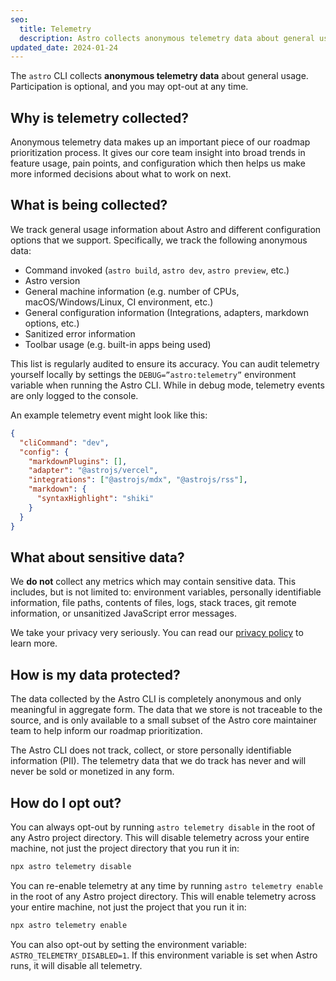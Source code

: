 ```yaml
---
seo:
  title: Telemetry
  description: Astro collects anonymous telemetry data about general usage to help inform our roadmap. Participation is optional and you may opt-out at any time.
updated_date: 2024-01-24
---
```


The `astro` CLI collects **anonymous telemetry data** about general usage. Participation is optional, and you may opt-out at any time.

## Why is telemetry collected?

Anonymous telemetry data makes up an important piece of our roadmap prioritization process. It gives our core team insight into broad trends in feature usage, pain points, and configuration which then helps us make more informed decisions about what to work on next.

## What is being collected?

We track general usage information about Astro and different configuration options that we support. Specifically, we track the following anonymous data:

- Command invoked (`astro build`, `astro dev`, `astro preview`, etc.)
- Astro version
- General machine information (e.g. number of CPUs, macOS/Windows/Linux, CI environment, etc.)
- General configuration information (Integrations, adapters, markdown options, etc.)
- Sanitized error information
- Toolbar usage (e.g. built-in apps being used)

This list is regularly audited to ensure its accuracy. You can audit telemetry yourself locally by settings the `DEBUG=”astro:telemetry”` environment variable when running the Astro CLI. While in debug mode, telemetry events are only logged to the console.

An example telemetry event might look like this:

```json
{
  "cliCommand": "dev",
  "config": {
    "markdownPlugins": [],
    "adapter": "@astrojs/vercel",
    "integrations": ["@astrojs/mdx", "@astrojs/rss"],
    "markdown": {
      "syntaxHighlight": "shiki"
    }
  }
}
```

## What about sensitive data?

We **do not** collect any metrics which may contain sensitive data. This includes, but is not limited to: environment variables, personally identifiable information, file paths, contents of files, logs, stack traces, git remote information, or unsanitized JavaScript error messages.

We take your privacy very seriously. You can read our [privacy policy](https://astro.build/privacy/) to learn more.

## How is my data protected?

The data collected by the Astro CLI is completely anonymous and only meaningful in aggregate form. The data that we store is not traceable to the source, and is only available to a small subset of the Astro core maintainer team to help inform our roadmap prioritization.

The Astro CLI does not track, collect, or store personally identifiable information (PII). The telemetry data that we do track has never and will never be sold or monetized in any form.

## How do I opt out?

You can always opt-out by running `astro telemetry disable` in the root of any Astro project directory. This will disable telemetry across your entire machine, not just the project directory that you run it in:

```bash
npx astro telemetry disable
```

You can re-enable telemetry at any time by running `astro telemetry enable` in the root of any Astro project directory. This will enable telemetry across your entire machine, not just the project that you run it in:

```bash
npx astro telemetry enable
```

You can also opt-out by setting the environment variable: `ASTRO_TELEMETRY_DISABLED=1`. If this environment variable is set when Astro runs, it will disable all telemetry.
